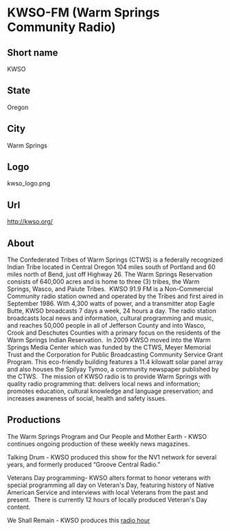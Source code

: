 # KWSO-FM (Warm Springs Community Radio)

## Short name

KWSO

## State

Oregon

## City

Warm Springs

## Logo

kwso\_logo.png

## Url

http://kwso.org/

## About

The Confederated Tribes of Warm Springs (CTWS) is a federally recognized Indian Tribe located in Central Oregon 104 miles south of Portland and 60 miles north of Bend, just off Highway 26. The Warm Springs Reservation consists of 640,000 acres and is home to three (3) tribes, the Warm Springs, Wasco, and Paiute Tribes.  KWSO 91.9 FM is a Non-Commercial Community radio station owned and operated by the Tribes and first aired in September 1986. With 4,300 watts of power, and a transmitter atop Eagle Butte, KWSO broadcasts 7 days a week, 24 hours a day. The radio station broadcasts local news and information, cultural programming and music, and reaches 50,000 people in all of Jefferson County and into Wasco, Crook and Deschutes Counties with a primary focus on the residents of the Warm Springs Indian Reservation.  In 2009 KWSO moved into the Warm Springs Media Center which was funded by the CTWS, Meyer Memorial Trust and the Corporation for Public Broadcasting Community Service Grant Program. This eco-friendly building features a 11.4 kilowatt solar panel array and also houses the Spilyay Tymoo, a community newspaper published by the CTWS.  The mission of KWSO radio is to provide Warm Springs with quality radio programming that: delivers local news and information; promotes education, cultural knowledge and language preservation; and increases awareness of social, health and safety issues.

## Productions

The Warm Springs Program and Our People and Mother Earth - KWSO
continues ongoing production of these weekly news magazines. 

Talking Drum -
KWSO produced this show for the NV1 network for several years, and formerly produced
“Groove Central Radio.” 

Veterans Day programming- KWSO alters format to honor
veterans with special programming all day on Veteran's Day, featuring history
of Native American Service and interviews with local Veterans from the past and
present.  There is currently 12 hours of locally produced Veteran's Day content.


We Shall Remain - KWSO produces this [radio hour](http://www.prx.org/series/31158-we-shall-remain)

